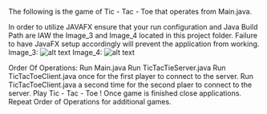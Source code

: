 The following is the game of Tic - Tac - Toe that operates from Main.java.

In order to utilize JAVAFX ensure that your run configuration and Java Build Path are
IAW the Image_3 and Image_4 located in this project folder. Failure to have JavaFX setup accordingly
will prevent the application from working.
Image_3:
![alt text](https://github.com/nsands1/Games/blob/main/TicTacToe_Server_Client/Image3.JPG)
Image_4:
![alt text](https://github.com/nsands1/Games/blob/main/TicTacToe_Server_Client/Image4.JPG)

Order Of Operations:
Run Main.java
Run TicTacTieServer.java
Run TicTacToeClient.java once for the first player to connect to the server.
Run TicTacToeClient.java a second time for the second plaer to connect to the server.
Play Tic - Tac - Toe !
Once game is finished close applications.
Repeat Order of Operations for additional games.
